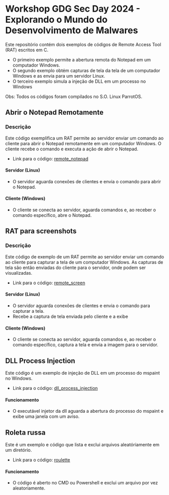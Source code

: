 # Workshop GDG Sec Day 2024 - Explorando o Mundo do Desenvolvimento de Malwares

Este repositório contém dois exemplos de códigos de Remote Access Tool (RAT) escritos em C. 
- O primeiro exemplo permite a abertura remota do Notepad em um computador Windows.
- O segundo exemplo obtém capturas de tela da tela de um computador Windows e as envia para um servidor Linux. 
- O terceiro exemplo simula a injeção de DLL em um processo no Windows

Obs: Todos os códigos foram compilados no S.O. Linux ParrotOS.

## Abrir o Notepad Remotamente

### Descrição

Este código exemplifica um RAT permite ao servidor enviar um comando ao cliente para abrir o Notepad remotamente em um computador Windows. O cliente recebe o comando e executa a ação de abrir o Notepad.

- Link para o código: [remote_notepad](remote_notepad)

#### Servidor (Linux)
- O servidor aguarda conexões de clientes e envia o comando para abrir o Notepad.
#### Cliente (Windows)
- O cliente se conecta ao servidor, aguarda comandos e, ao receber o comando específico, abre o Notepad.

## RAT para screenshots

### Descrição

Este código de exemplo de um RAT permite ao servidor enviar um comando ao cliente para capturar a tela de um computador Windows. As capturas de tela são então enviadas do cliente para o servidor, onde podem ser visualizadas.

- Link para o código: [remote_screen](remote_screen)

#### Servidor (Linux)
- O servidor aguarda conexões de clientes e envia o comando para capturar a tela.
- Recebe a captura de tela enviada pelo cliente e a exibe 
#### Cliente (Windows)
- O cliente se conecta ao servidor, aguarda comandos e, ao receber o comando específico, captura a tela e envia a imagem para o servidor.

## DLL Process Injection

Este código é um exemplo de injeção de DLL em um processo do mspaint no Windows.

- Link para o código: [dll_process_injection](dll_process_injection)

#### Funcionamento
- O executável injetor da dll aguarda a abertura do processo do mspaint e exibe uma janela com um aviso.

## Roleta russa

Este é um exemplo e código que lista e exclui arquivos aleatóriamente em um diretório.

- Link para o código: [roulette](roulette)

#### Funcionamento

- O código é aberto no CMD ou Powershell e exclui um arquivo por vez aleatoriamente.

